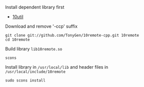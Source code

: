 Install dependent library first

- [10util](https://github.com/TonyGen/10util-cpp)

Download and remove '-ccp' suffix

	git clone git://github.com/TonyGen/10remote-cpp.git 10remote
	cd 10remote

Build library `lib10remote.so`

	scons

Install library in `/usr/local/lib` and header files in `/usr/local/include/10remote`

	sudo scons install
